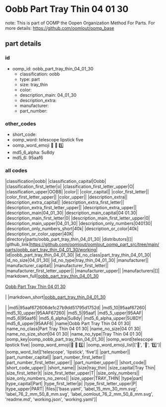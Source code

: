 # Oobb Part Tray Thin 04 01 30  

note: This is part of OOMP the Oopen Organization Method For Parts. For more details: https://github.com/oomlout/oomp_base

##  part details





### id
* oomp_id: oobb_part_tray_thin_04_01_30
  * classification: oobb
  * type: part
  * size: tray_thin
  * color: 
  * description_main: 04_01_30
  * description_extra: 
  * manufacturer: 
  * part_number: 

### other_codes
* short_code: 
* oomp_word: telescope lipstick five
* oomp_word_emoji :telescope: :lipstick: :five:
* md5_6_alpha: 5u8dy
* md5_6: 95aaf6

### all codes 
|classification|oobb|
|classification_capital|Oobb|
|classification_first_letter|o|
|classification_first_letter_upper|O|
|classification_upper|OOBB|
|color||
|color_capital||
|color_first_letter||
|color_first_letter_upper||
|color_upper||
|description_extra||
|description_extra_capital||
|description_extra_first_letter||
|description_extra_first_letter_upper||
|description_extra_upper||
|description_main|04_01_30|
|description_main_capital|04 01.30|
|description_main_first_letter|0|
|description_main_first_letter_upper|0|
|description_main_upper|04_01_30|
|description_only_numbers|040130|
|description_only_numbers_short|40k|
|description_or_color|40k|
|description_or_color_upper|40K|
|directory|parts/oobb_part_tray_thin_04_01_30|
|distributors|[]|
|github_link|https://github.com/oomlout/oomlout_oomp_part_src/tree/main/parts/oobb_part_tray_thin_04_01_30/working|
|id|oobb_part_tray_thin_04_01_30|
|id_no_class|part_tray_thin_04_01_30|
|id_no_size|04_01_30|
|id_no_type|tray_thin_04_01_30|
|manufacturer||
|manufacturer_capital||
|manufacturer_first_letter||
|manufacturer_first_letter_upper||
|manufacturer_upper||
|manufacturers|[]|
|markdown_full|[oobb_part_tray_thin_04_01_30](https://github.com/oomlout/oomlout_oomp_part_src/tree/main/parts/oobb_part_tray_thin_04_01_30/working)<br>[](https://github.com/oomlout/oomlout_oomp_part_src/tree/main/parts/oobb_part_tray_thin_04_01_30/working)<br>[Oobb Part Tray Thin 04 01 30](https://github.com/oomlout/oomlout_oomp_part_src/tree/main/parts/oobb_part_tray_thin_04_01_30/working)<br><br>|
|markdown_short|[oobb_part_tray_thin_04_01_30](https://github.com/oomlout/oomlout_oomp_part_src/tree/main/parts/oobb_part_tray_thin_04_01_30/working)<br><br>|
|md5|95aaf672606de1c27b9dd51795d1752d|
|md5_10|95aaf67260|
|md5_10_upper|95AAF67260|
|md5_5|95aaf|
|md5_5_upper|95AAF|
|md5_6|95aaf6|
|md5_6_alpha|5u8dy|
|md5_6_alpha_upper|5U8DY|
|md5_6_upper|95AAF6|
|name|Oobb Part Tray Thin 04 01 30|
|name_no_class|Part Tray Thin 04 01 30|
|name_no_size|04 01 30|
|name_no_size_short|04 01 30|
|name_no_type|Tray Thin 04 01 30|
|oomp_key|oomp_oobb_part_tray_thin_04_01_30|
|oomp_word|telescope lipstick five|
|oomp_word_emoji|:telescope: :lipstick: :five:|
|oomp_word_emoji_list|[':telescope:', ':lipstick:', ':five:']|
|oomp_word_list|['telescope', 'lipstick', 'five']|
|part_number||
|part_number_capital||
|part_number_first_letter||
|part_number_first_letter_upper||
|part_number_upper||
|short_code||
|short_code_upper||
|short_name||
|size|tray_thin|
|size_capital|Tray Thin|
|size_first_letter|t|
|size_first_letter_upper|T|
|size_only_numbers||
|size_only_numbers_no_zeros||
|size_upper|TRAY_THIN|
|type|part|
|type_capital|Part|
|type_first_letter|p|
|type_first_letter_upper|P|
|type_upper|PART|
|files|['base.yaml', 'label_15_mm_30_mm.svg', 'label_76_2_mm_50_8_mm.svg', 'label_oomlout_76_2_mm_50_8_mm.svg', 'readme.md', 'working.json', 'working.yaml']|
